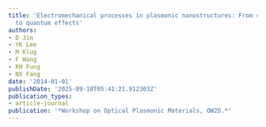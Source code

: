 ```yaml
---
title: 'Electromechanical processes in plasmonic nanostructures: From continuum flows
  to quantum effects'
authors:
- D Jin
- YK Lee
- M Klug
- F Wang
- KH Fung
- NX Fang
date: '2014-01-01'
publishDate: '2025-09-18T05:41:21.912303Z'
publication_types:
- article-journal
publication: '*Workshop on Optical Plasmonic Materials, OW2D.*'
---
```

